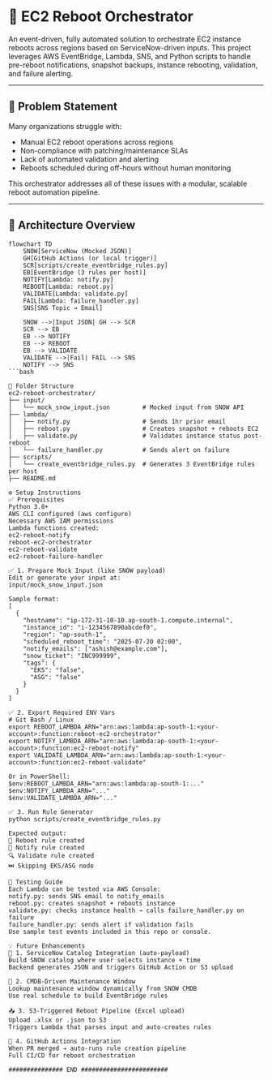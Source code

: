 # 🚀 EC2 Reboot Orchestrator

An event-driven, fully automated solution to orchestrate EC2 instance reboots across regions based on ServiceNow-driven inputs. This project leverages AWS EventBridge, Lambda, SNS, and Python scripts to handle pre-reboot notifications, snapshot backups, instance rebooting, validation, and failure alerting.

---

## 🔧 Problem Statement

Many organizations struggle with:
- Manual EC2 reboot operations across regions
- Non-compliance with patching/maintenance SLAs
- Lack of automated validation and alerting
- Reboots scheduled during off-hours without human monitoring

This orchestrator addresses all of these issues with a modular, scalable reboot automation pipeline.

---

## 📐 Architecture Overview

```mermaid
flowchart TD
    SNOW[ServiceNow (Mocked JSON)]
    GH[GitHub Actions (or local trigger)]
    SCR[scripts/create_eventbridge_rules.py]
    EB[EventBridge (3 rules per host)]
    NOTIFY[Lambda: notify.py]
    REBOOT[Lambda: reboot.py]
    VALIDATE[Lambda: validate.py]
    FAIL[Lambda: failure_handler.py]
    SNS[SNS Topic → Email]
    
    SNOW -->|Input JSON| GH --> SCR
    SCR --> EB
    EB --> NOTIFY
    EB --> REBOOT
    EB --> VALIDATE
    VALIDATE -->|Fail| FAIL --> SNS
    NOTIFY --> SNS
```bash
    
📁 Folder Structure
ec2-reboot-orchestrator/
├── input/
│   └── mock_snow_input.json         # Mocked input from SNOW API
├── lambda/
│   ├── notify.py                    # Sends 1hr prior email
│   ├── reboot.py                    # Creates snapshot + reboots EC2
│   ├── validate.py                  # Validates instance status post-reboot
│   └── failure_handler.py           # Sends alert on failure
├── scripts/
│   └── create_eventbridge_rules.py  # Generates 3 EventBridge rules per host
├── README.md

⚙️ Setup Instructions
✅ Prerequisites
Python 3.8+
AWS CLI configured (aws configure)
Necessary AWS IAM permissions
Lambda functions created:
ec2-reboot-notify
reboot-ec2-orchestrator
ec2-reboot-validate
ec2-reboot-failure-handler

✅ 1. Prepare Mock Input (like SNOW payload)
Edit or generate your input at:
input/mock_snow_input.json

Sample format:
[
  {
    "hostname": "ip-172-31-10-10.ap-south-1.compute.internal",
    "instance_id": "i-1234567890abcdef0",
    "region": "ap-south-1",
    "scheduled_reboot_time": "2025-07-20 02:00",
    "notify_emails": ["ashish@example.com"],
    "snow_ticket": "INC999999",
    "tags": {
      "EKS": "false",
      "ASG": "false"
    }
  }
]

✅ 2. Export Required ENV Vars
# Git Bash / Linux
export REBOOT_LAMBDA_ARN="arn:aws:lambda:ap-south-1:<your-account>:function:reboot-ec2-orchestrator"
export NOTIFY_LAMBDA_ARN="arn:aws:lambda:ap-south-1:<your-account>:function:ec2-reboot-notify"
export VALIDATE_LAMBDA_ARN="arn:aws:lambda:ap-south-1:<your-account>:function:ec2-reboot-validate"

Or in PowerShell:
$env:REBOOT_LAMBDA_ARN="arn:aws:lambda:ap-south-1:..."
$env:NOTIFY_LAMBDA_ARN="..."
$env:VALIDATE_LAMBDA_ARN="..."

✅ 3. Run Rule Generator
python scripts/create_eventbridge_rules.py

Expected output:
🔧 Reboot rule created
🔔 Notify rule created
🔍 Validate rule created
⏭️ Skipping EKS/ASG node

🧪 Testing Guide
Each Lambda can be tested via AWS Console:
notify.py: sends SNS email to notify_emails
reboot.py: creates snapshot + reboots instance
validate.py: checks instance health → calls failure_handler.py on failure
failure_handler.py: sends alert if validation fails
Use sample test events included in this repo or console.

💡 Future Enhancements
🧩 1. ServiceNow Catalog Integration (auto-payload)
Build SNOW catalog where user selects instance + time
Backend generates JSON and triggers GitHub Action or S3 upload

📆 2. CMDB-Driven Maintenance Window
Lookup maintenance window dynamically from SNOW CMDB
Use real schedule to build EventBridge rules

📥 3. S3-Triggered Reboot Pipeline (Excel upload)
Upload .xlsx or .json to S3
Triggers Lambda that parses input and auto-creates rules

🤖 4. GitHub Actions Integration
When PR merged → auto-runs rule creation pipeline
Full CI/CD for reboot orchestration

############### END ########################